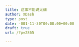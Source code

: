 ```yaml
---
title: 这事不能说太细
author: XDash
type: post
date: -001-11-30T00:00:00+00:00
draft: true
url: /?p=2865

---
```

